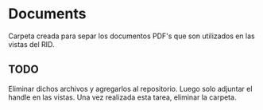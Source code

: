 # Documents
Carpeta creada para separ los documentos PDF's que son utilizados en las vistas del RID.

## TODO
Eliminar dichos archivos y agregarlos al repositorio. Luego solo adjuntar el handle en las vistas.
Una vez realizada esta tarea, eliminar la carpeta.